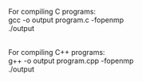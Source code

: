 For compiling C programs: <br />
gcc -o output program.c -fopenmp <br />
./output
<br /><br />

For compiling C++ programs: <br />
g++ -o output program.cpp -fopenmp <br /> 
./output
